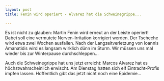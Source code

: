 ```yaml
---
layout: post
title: Fenin wird operiert - Alvarez hat die Schweinegrippe...

---
```


Es ist nicht zu glauben: Martin Fenin wird erneut an der Leiste operiert! Dabei soll eine vermutete Nerven-Irritation korrigiert werden. Der Tscheche wird etwa zwei Wochen ausfallen. Nach der Langzeitverletzung von Ioannis Amanatidis wird es langsam wirklich dünn im Sturm. Wir müssen uns mal wieder bis zur Winterpause durchschleppen...

Auch die Schweinegrippe hat uns jetzt erreicht: Marcos Alvarez hat es höchstwahrscheinlich erwischt. Am Dienstag hatten sich elf Eintracht-Profis impfen lassen. Hoffentlich gibt das jetzt nicht noch eine Epidemie...

